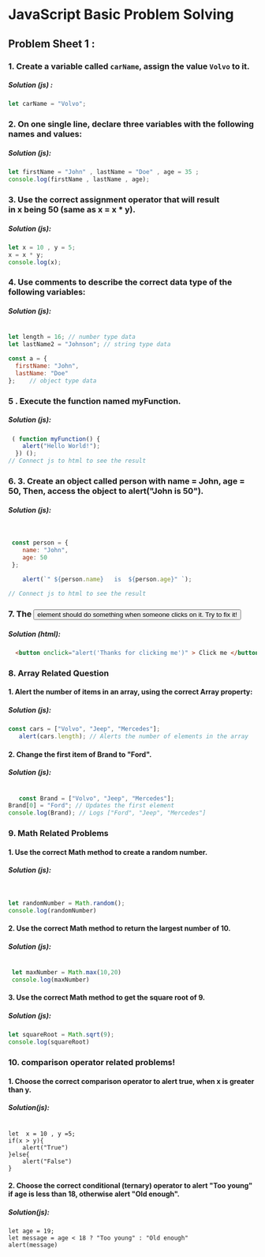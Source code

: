 # JavaScript Basic Problem Solving
## Problem Sheet 1 :
###  1. Create a variable called `carName`, assign the value `Volvo` to it.
##### Solution (js) :
```javascript
let carName = "Volvo";
```
### 2. On one single line, declare three variables with the following names and values:
##### Solution (js):
```javascript
let firstName = "John" , lastName = "Doe" , age = 35 ;
console.log(firstName , lastName , age);
```
### 3. Use the correct assignment operator that will result in x being 50 (same as x = x * y).
##### Solution (js):
```javascript
let x = 10 , y = 5;
x = x * y;
console.log(x);
```
### 4. Use comments to describe the correct data type of the following variables:
##### Solution (js):
```javascript

let length = 16; // number type data
let lastName2 = "Johnson"; // string type data 

const a = {
  firstName: "John",  
  lastName: "Doe"
};    // object type data
```
### 5 . Execute the function named myFunction.
##### Solution (js):
```javascript
 ( function myFunction() {
    alert("Hello World!");
  }) ();
// Connect js to html to see the result
```
### 6. 3. Create an object called person with name = John, age = 50, Then, access the object to alert("John is 50").
##### Solution (js):
```javascript


 const person = {
    name: "John",
    age: 50
 };
 
    alert(`" ${person.name}   is  ${person.age}" `);

// Connect js to html to see the result

```
### 7. The <button> element should do something when someone clicks on it. Try to fix it!
##### Solution (html):
```html
  <button onclick="alert('Thanks for clicking me')" > Click me </button>

```
### 8. Array Related Question 
#### 1. Alert the number of items in an array, using the correct Array property: 
##### Solution (js):
```javascript
const cars = ["Volvo", "Jeep", "Mercedes"];
   alert(cars.length); // Alerts the number of elements in the array
```

#### 2.  Change the first item of Brand to "Ford".  
##### Solution (js):
```javascript

   const Brand = ["Volvo", "Jeep", "Mercedes"];
Brand[0] = "Ford"; // Updates the first element
console.log(Brand); // Logs ["Ford", "Jeep", "Mercedes"]

```
### 9. Math Related Problems
#### 1. Use the correct Math method to create a random number.
##### Solution (js):
```javascript


let randomNumber = Math.random();
console.log(randomNumber)
```
#### 2.  Use the correct Math method to return the largest number of 10.
##### Solution (js):
```javascript

 let maxNumber = Math.max(10,20)
 console.log(maxNumber)

```
#### 3. Use the correct Math method to get the square root of 9.
##### Solution (js):
```javascript
let squareRoot = Math.sqrt(9);
console.log(squareRoot)
```
### 10. comparison operator related problems!
#### 1.  Choose the correct comparison operator to alert true, when x is greater than y. 
##### Solution(js):
```javascrit

let  x = 10 , y =5;
if(x > y){
    alert("True")
}else{
    alert("False")
}
```
#### 2. Choose the correct conditional (ternary) operator to alert "Too young" if age is less than 18, otherwise alert "Old enough".


##### Solution(js):
```javascrit
let age = 19;
let message = age < 18 ? "Too young" : "Old enough"
alert(message)


```

 

